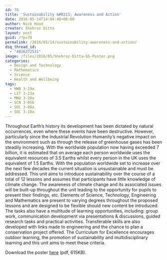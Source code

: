 ```yaml
---
id: 78
title: 'Sustainability &#8211; Awareness and Action'
date: 2016-05-14T14:04:40+00:00
author: Nick Hood
creator: Shehraz Ditta
layout: post
guid: /?p=78
permalink: /2016/05/14/sustainability-awareness-and-action/
dsq_thread_id:
  - "4826272531"
image: /files/2016/05/Shehraz-Ditta-GS-Poster.png
categories:
  - Design and Technology
  - Mathematics
  - Science
  - Health and Wellbeing
tags:
  - HWB 3-19a
  - LIT 3-23a
  - MNU 3-20a
  - SCN 3-05b
  - SOC 3-08a
  - SOC 3-10a
---
```

Throughout Earth’s history its development has been dictated by natural occurrences, even where these events have been destructive. However, particularly since the Industrial Revolution Humanity’s negative impact on the environment such as through the release of greenhouse gases has been steadily increasing. With the worldwide population now having exceeded 7 billion, it is estimated that on average each person worldwide uses the equivalent resources of 3.5 Earths whilst every person in the UK uses the equivalent of 1.5 Earths. With the population worldwide set to increase over the next few decades the current situation is unsustainable and must be addressed. This unit aims to introduce sustainability over the course of a total of 12 lessons and assumes that participants have little knowledge of climate change. The awareness of climate change and its associated issues will be built-up throughout the unit leading to the opportunity for pupils to present their findings, etc. Elements of Science, Technology, Engineering and Mathematics are present to varying degrees throughout the proposed lessons and are designed to be flexible should new content be introduced. The tasks also have a multitude of learning opportunities, including: group work, communication development via presentations &amp; discussions, guided research tasks and practical activities. Transferable skills are also developed with links made to engineering and the chance to plan a conservation project offered. The Curriculum for Excellence encourages outdoor learning, the promotion of sustainability and multidisciplinary learning and this unit aims to meet these criteria.

Download the poster <a href="/files/2016/05/Shehraz-Ditta-GS-Poster.pdf">here</a> (pdf, 615KB).
